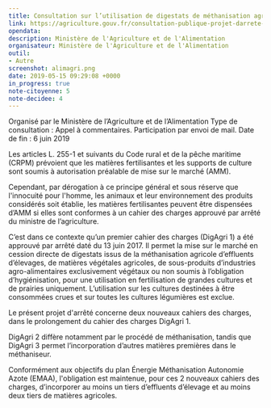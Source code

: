 ```yaml
---
title: Consultation sur l’utilisation de digestats de méthanisation agricoles en tant que matières fertilisantes
link: https://agriculture.gouv.fr/consultation-publique-projet-darrete-approuvant-deux-cahiers-des-charges-pour-la-mise-sur-le-marche
opendata: 
description: Ministère de l'Agriculture et de l'Alimentation
organisateur: Ministère de l'Agriculture et de l'Alimentation
outil:
- Autre
screenshot: alimagri.png
date: 2019-05-15 09:29:08 +0000
in_progress: true
note-citoyenne: 5
note-decidee: 4
---
```


Organisé par le Ministère de l’Agriculture et de l’Alimentation Type de consultation : Appel à commentaires. Participation par envoi de mail.
Date de fin : 6 juin 2019


Les articles L. 255-1 et suivants du Code rural et de la pêche maritime (CRPM) prévoient que les matières fertilisantes et les supports de culture sont soumis à autorisation préalable de mise sur le marché (AMM).

Cependant, par dérogation à ce principe général et sous réserve que l'innocuité pour l'homme, les animaux et leur environnement des produits considérés soit établie, les matières fertilisantes peuvent être dispensées d’AMM si elles sont conformes à un cahier des charges approuvé par arrêté du ministre de l’agriculture.

C’est dans ce contexte qu’un premier cahier des charges (DigAgri 1) a été approuvé par arrêté daté du 13 juin 2017. Il permet la mise sur le marché en cession directe de digestats issus de la méthanisation agricole d’effluents d’élevages, de matières végétales agricoles, de sous-produits d’industries agro-alimentaires exclusivement végétaux ou non soumis à l’obligation d’hygiénisation, pour une utilisation en fertilisation de grandes cultures et de prairies uniquement. L’utilisation sur les cultures destinées à être consommées crues et sur toutes les cultures légumières est exclue.


Le présent projet d'arrêté concerne deux nouveaux cahiers des charges, dans le prolongement du cahier des charges DigAgri 1.

DigAgri 2 diffère notamment par le procédé de méthanisation, tandis que DigAgri 3 permet l’incorporation d’autres matières premières dans le méthaniseur.

Conformément aux objectifs du plan Énergie Méthanisation Autonomie Azote (EMAA), l'obligation est maintenue, pour ces 2 nouveaux cahiers des charges, d’incorporer au moins un tiers d’effluents d’élevage et au moins deux tiers de matières agricoles.